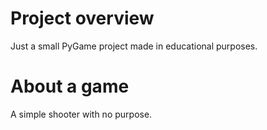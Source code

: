 # Project overview
Just a small PyGame project made in educational purposes.

# About a game
A simple shooter with no purpose.
